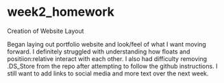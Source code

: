 # week2_homework
Creation of Website Layout
<p>Began laying out portfolio website and look/feel of what I want moving forward. I definitely struggled with understanding how floats and positiion:relative interact with each other. I also had difficulty removing .DS_Store from the repo after attempting to follow the github instructions. I still want to add links to social media and more text over the next week.</p>

